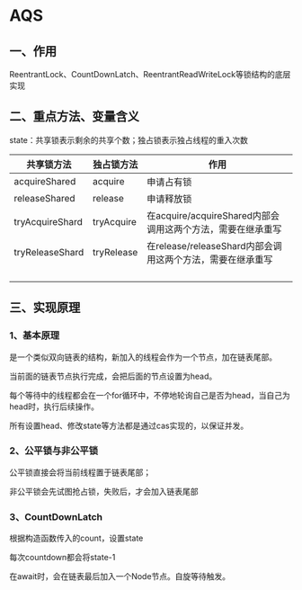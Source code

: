 # 												AQS

## 一、作用

ReentrantLock、CountDownLatch、ReentrantReadWriteLock等锁结构的底层实现

## 二、重点方法、变量含义

state：共享锁表示剩余的共享个数；独占锁表示独占线程的重入次数

| 共享锁方法      | 独占锁方法 | 作用                                                        |
| --------------- | ---------- | ----------------------------------------------------------- |
| acquireShared   | acquire    | 申请占有锁                                                  |
| releaseShared   | release    | 申请释放锁                                                  |
| tryAcquireShard | tryAcquire | 在acquire/acquireShared内部会调用这两个方法，需要在继承重写 |
| tryReleaseShard | tryRelease | 在release/releaseShard内部会调用这两个方法，需要在继承重写  |
|                 |            |                                                             |
|                 |            |                                                             |
|                 |            |                                                             |
|                 |            |                                                             |



## 三、实现原理

### 1、基本原理

是一个类似双向链表的结构，新加入的线程会作为一个节点，加在链表尾部。

当前面的链表节点执行完成，会把后面的节点设置为head。

每个等待中的线程都会在一个for循环中，不停地轮询自己是否为head，当自己为head时，执行后续操作。

所有设置head、修改state等方法都是通过cas实现的，以保证并发。

### 2、公平锁与非公平锁

公平锁直接会将当前线程置于链表尾部；

非公平锁会先试图抢占锁，失败后，才会加入链表尾部

### 3、CountDownLatch

根据构造函数传入的count，设置state

每次countdown都会将state-1

在await时，会在链表最后加入一个Node节点。自旋等待触发。
